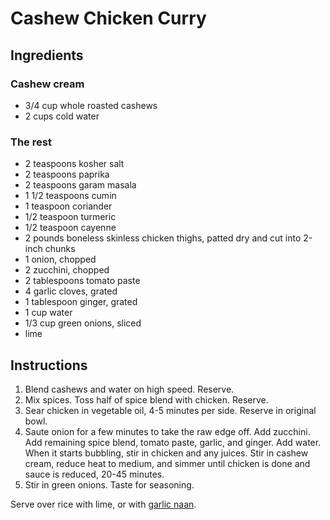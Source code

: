 # Cashew Chicken Curry

## Ingredients

### Cashew cream

- 3/4 cup whole roasted cashews
- 2 cups cold water

### The rest

- 2 teaspoons kosher salt
- 2 teaspoons paprika
- 2 teaspoons garam masala
- 1 1/2 teaspoons cumin
- 1 teaspoon coriander
- 1/2 teaspoon turmeric
- 1/2 teaspoon cayenne
- 2 pounds boneless skinless chicken thighs, patted dry and cut into 2-inch chunks
- 1 onion, chopped
- 2 zucchini, chopped
- 2 tablespoons tomato paste
- 4 garlic cloves, grated
- 1 tablespoon ginger, grated
- 1 cup water
- 1/3 cup green onions, sliced
- lime

## Instructions

1. Blend cashews and water on high speed. Reserve.
2. Mix spices. Toss half of spice blend with chicken. Reserve.
3. Sear chicken in vegetable oil, 4-5 minutes per side. Reserve in original bowl.
4. Saute onion for a few minutes to take the raw edge off. Add zucchini. Add remaining spice blend, tomato paste, garlic, and ginger. Add water. When it starts bubbling, stir in chicken and any juices. Stir in cashew cream, reduce heat to medium, and simmer until chicken is done and sauce is reduced, 20-45 minutes.
5. Stir in green onions. Taste for seasoning.

Serve over rice with lime, or with [garlic naan](garlic-naan.md).
